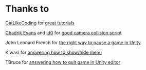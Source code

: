 # Thanks to
[CatLikeCoding](https://catlikecoding.com) for [great tutorials](https://catlikecoding.com/unity/tutorials/)

[Chadrik Evans](https://forum.unity.com/members/chadrickevans.795411/) and [id0](https://forum.unity.com/members/id0.157208/) for [good camera collision script](https://forum.unity.com/threads/complete-camera-collision-detection-third-person-games.347233/)

John Leonard French for [the right way to pause a game in Unity](https://gamedevbeginner.com/the-right-way-to-pause-the-game-in-unity/)

Kiwasi for [answering how to show/hide menu](https://answers.unity.com/questions/850220/how-can-i-get-a-ui-canvas-to-hideappear-on-esc-but.html)

TBruce for [answering how to quit game in Unity editor](https://answers.unity.com/questions/899037/applicationquit-not-working-1.html)